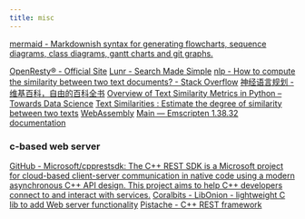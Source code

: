 ```yaml
---
title: misc
---
```


<a href="https://mermaidjs.github.io/#/">mermaid - Markdownish syntax for generating flowcharts, sequence diagrams, class diagrams, gantt charts and git graphs.</a>


<a href="http://openresty.org/en/">OpenResty® - Official Site</a>
<a href="https://lunrjs.com/">Lunr - Search Made Simple</a>
<a href="https://stackoverflow.com/questions/8897593/how-to-compute-the-similarity-between-two-text-documents">nlp - How to compute the similarity between two text documents? - Stack Overflow</a>
<a href="https://zh.wikipedia.org/wiki/%E7%A5%9E%E7%B6%93%E8%AA%9E%E8%A8%80%E8%A6%8F%E5%8A%83">神经语言规划 - 维基百科，自由的百科全书</a>
<a href="https://towardsdatascience.com/overview-of-text-similarity-metrics-3397c4601f50">Overview of Text Similarity Metrics in Python – Towards Data Science</a>
<a href="https://medium.com/@adriensieg/text-similarities-da019229c894">Text Similarities : Estimate the degree of similarity between two texts</a>
<a href="https://webassembly.org/">WebAssembly</a>
<a href="https://emscripten.org/index.html">Main — Emscripten 1.38.32 documentation</a>
<H3 LAST_MODIFIED="1562794450">c-based web server</H3>

<a href="https://github.com/Microsoft/cpprestsdk">GitHub - Microsoft/cpprestsdk: The C++ REST SDK is a Microsoft project for cloud-based client-server communication in native code using a modern asynchronous C++ API design. This project aims to help C++ developers connect to and interact with services.</a>
<a href="http://www.coralbits.com/libonion/">Coralbits - LibOnion - lightweight C lib to add Web server functionality</a>
<a href="http://pistache.io/">Pistache - C++ REST framework</a>
